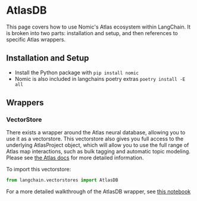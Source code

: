 # AtlasDB

This page covers how to use Nomic's Atlas ecosystem within LangChain.
It is broken into two parts: installation and setup, and then references to specific Atlas wrappers.

## Installation and Setup

- Install the Python package with `pip install nomic`
- Nomic is also included in langchains poetry extras `poetry install -E all`

## Wrappers

### VectorStore

There exists a wrapper around the Atlas neural database, allowing you to use it as a vectorstore.
This vectorstore also gives you full access to the underlying AtlasProject object, which will allow you to use the full range of Atlas map interactions, such as bulk tagging and automatic topic modeling.
Please see [the Atlas docs](https://docs.nomic.ai/atlas_api.html) for more detailed information.

To import this vectorstore:

```python
from langchain.vectorstores import AtlasDB
```

For a more detailed walkthrough of the AtlasDB wrapper, see [this notebook](../modules/indexes/vectorstore_examples/atlas.ipynb)

